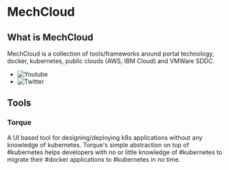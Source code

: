 # MechCloud

## What is MechCloud
MechCloud is a collection of tools/frameworks around portal technology, docker, kubernetes, public clouds (AWS, IBM Cloud) and VMWare SDDC. 
* ![Youtube](https://tinyurl.com/ycrzvje7)
* ![Twitter](https://twitter.com/mech_cloud)

## Tools
### Torque
A UI based tool for designing/deploying k8s applications without any knowledge of kubernetes. Torque's simple abstraction on top of #kubernetes helps developers with no or little knowledge of #kubernetes to migrate their #docker applications to #kubernetes in no time.

